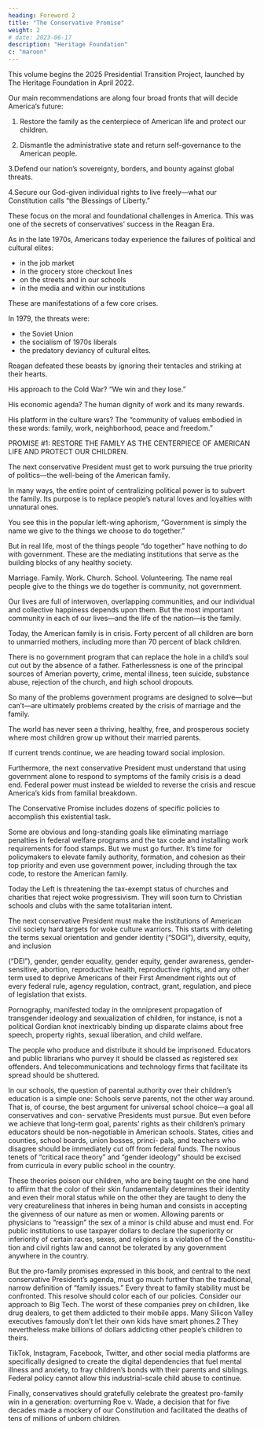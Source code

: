```yaml
---
heading: Foreword 2
title: "The Conservative Promise"
weight: 2
# date: 2023-06-17
description: "Heritage Foundation"
c: "maroon"
---
```



This volume begins the 2025 Presidential Transition Project, launched by The Heritage Foundation in April 2022. 

Our main recommendations are along four broad fronts that will decide America’s future:

1. Restore the family as the centerpiece of American life and protect our children.

2. Dismantle the administrative state and return self-governance to the American people.

3.Defend our nation’s sovereignty, borders, and bounty against global threats.

4.Secure our God-given individual rights to live freely—what our Constitution calls “the Blessings of Liberty.”


These focus on the moral and foundational challenges in America. This was one of the secrets of conservatives’ success in the Reagan Era.

As in the late 1970s, Americans today experience the failures of political and cultural elites:
- in the job market
- in the grocery store checkout lines
- on the streets and in our schools
- in the media and within our institutions

These are manifestations of a few core crises.

In 1979, the threats were:
- the Soviet Union
- the socialism of 1970s liberals
- the predatory deviancy of cultural elites.

Reagan defeated these beasts by ignoring their tentacles and striking at their hearts.

His approach to the Cold War? “We win and they lose.”

His economic agenda? The human dignity of work and its many rewards.

His platform in the culture wars? The “community of values embodied in these words: family, work, neighborhood, peace and freedom.”


PROMISE #1: RESTORE THE FAMILY AS THE CENTERPIECE OF AMERICAN LIFE AND PROTECT OUR CHILDREN.

The next conservative President must get to work pursuing the true priority of
politics—the well-being of the American family.

In many ways, the entire point of centralizing political power is to subvert the
family. Its purpose is to replace people’s natural loves and loyalties with unnatural ones.

You see this in the popular left-wing aphorism, “Government is simply the name we give to the things we choose to do together.” 

But in real life, most of the things people “do together” have nothing to do with government. These are the mediating institutions that serve as the building blocks of any healthy society.

Marriage. Family. Work. Church. School. Volunteering. The name real people give to the things we do together is community, not government.

Our lives are full of interwoven, overlapping communities, and our individual and collective happiness depends upon them. But the most important community in each of our lives—and the life of the nation—is the family.

Today, the American family is in crisis. Forty percent of all children are born to unmarried mothers, including more than 70 percent of black children. 

There is no government program that can replace the hole in a child’s soul cut out by the absence of a father. Fatherlessness is one of the principal sources of Amerian poverty, crime, mental illness, teen suicide, substance abuse, rejection of the church, and high school dropouts.

So many of the problems government programs are designed to solve—but can’t—are ultimately problems created by the crisis of marriage and the family.

The world has never seen a thriving, healthy, free, and prosperous society where most children grow up without their married parents. 

If current trends continue, we are heading toward social implosion.

Furthermore, the next conservative President must understand that using government alone to respond to symptoms of the family crisis is a dead end. Federal power must instead be wielded to reverse the crisis and rescue America’s kids from familial breakdown.

The Conservative Promise includes dozens of specific policies to accomplish this existential task.

Some are obvious and long-standing goals like eliminating marriage penalties in federal welfare programs and the tax code and installing work requirements for food stamps. But we must go further. It’s time for policymakers to elevate family authority, formation, and cohesion as their top priority and even use government power, including through the tax code, to restore the American family. 

Today the Left is threatening the tax-exempt status of churches and charities that reject woke progressivism. They will soon turn to Christian schools and clubs with the same totalitarian intent.

The next conservative President must make the institutions of American civil society hard targets for woke culture warriors. This starts with deleting the terms sexual orientation and gender identity (“SOGI”), diversity, equity, and inclusion

(“DEI”), gender, gender equality, gender equity, gender awareness, gender-sensitive, abortion, reproductive health, reproductive rights, and any other term used to deprive Americans of their First Amendment rights out of every federal rule,
agency regulation, contract, grant, regulation, and piece of legislation that exists.

Pornography, manifested today in the omnipresent propagation of transgender
ideology and sexualization of children, for instance, is not a political Gordian knot
inextricably binding up disparate claims about free speech, property rights, sexual
liberation, and child welfare. 

The people who produce and distribute it should
be imprisoned. Educators and public librarians who purvey it should be classed
as registered sex offenders. And telecommunications and technology firms that
facilitate its spread should be shuttered.

In our schools, the question of parental authority over their children’s education
is a simple one: Schools serve parents, not the other way around. That is, of course,
the best argument for universal school choice—a goal all conservatives and con-
servative Presidents must pursue. But even before we achieve that long-term goal,
parents’ rights as their children’s primary educators should be non-negotiable in
American schools. States, cities and counties, school boards, union bosses, princi-
pals, and teachers who disagree should be immediately cut off from federal funds.
The noxious tenets of “critical race theory” and “gender ideology” should be
excised from curricula in every public school in the country. 

These theories poison
our children, who are being taught on the one hand to affirm that the color of their
skin fundamentally determines their identity and even their moral status while
on the other they are taught to deny the very creatureliness that inheres in being
human and consists in accepting the givenness of our nature as men or women.
Allowing parents or physicians to “reassign” the sex of a minor is child abuse and
must end. For public institutions to use taxpayer dollars to declare the superiority
or inferiority of certain races, sexes, and religions is a violation of the Constitu-
tion and civil rights law and cannot be tolerated by any government anywhere in
the country.

But the pro-family promises expressed in this book, and central to the next
conservative President’s agenda, must go much further than the traditional, narrow
definition of “family issues.” Every threat to family stability must be confronted.
This resolve should color each of our policies. Consider our approach to Big
Tech. The worst of these companies prey on children, like drug dealers, to get them
addicted to their mobile apps. Many Silicon Valley executives famously don’t let
their own kids have smart phones.2 They nevertheless make billions of dollars
addicting other people’s children to theirs. 

TikTok, Instagram, Facebook, Twitter,
and other social media platforms are specifically designed to create the digital dependencies that fuel mental illness and anxiety, to fray children’s bonds with their parents and siblings. Federal policy cannot allow this industrial-scale child
abuse to continue.

Finally, conservatives should gratefully celebrate the greatest pro-family win
in a generation: overturning Roe v. Wade, a decision that for five decades made a
mockery of our Constitution and facilitated the deaths of tens of millions of unborn
children. 
